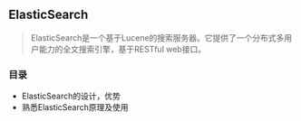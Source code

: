 ## ElasticSearch

> ElasticSearch是一个基于Lucene的搜索服务器。它提供了一个分布式多用户能力的全文搜索引擎，基于RESTful web接口。

### 目录
- ElasticSearch的设计，优势
- 熟悉ElasticSearch原理及使用